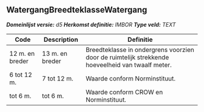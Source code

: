 ﻿## WatergangBreedteklasseWatergang

*__Domeinlijst versie:__ d5*
*__Herkomst definitie:__ IMBOR*
*__Type veld:__ TEXT*

|__Code__ |__Description__ |__Definitie__	|
|	---	|	---	|   ---	| 
| 12 m. en breder | 13 m. en breder | Breedteklasse in ondergrens voorzien door de ruimtelijk strekkende hoeveelheid van twaalf meter. |
| 6 tot 12 m. | 7 tot 12 m. | Waarde conform Norminstituut. |
| tot 6 m. | tot 6 m. | Waarde conform CROW en Norminstituut. |
